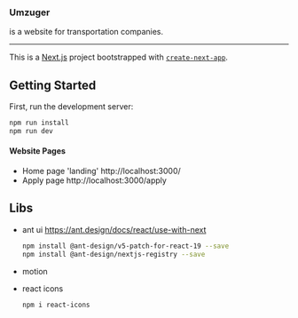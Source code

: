 ### Umzuger

is a website for transportation companies.

---

This is a [Next.js](https://nextjs.org) project bootstrapped with [`create-next-app`](https://nextjs.org/docs/app/api-reference/cli/create-next-app).

## Getting Started

First, run the development server:

```bash
npm run install
npm run dev
```

#### Website Pages

- Home page 'landing' http://localhost:3000/
- Apply page http://localhost:3000/apply

## Libs

- ant ui
  https://ant.design/docs/react/use-with-next

  ```bash
  npm install @ant-design/v5-patch-for-react-19 --save
  npm install @ant-design/nextjs-registry --save
  ```

- motion
- react icons
  ```bash
  npm i react-icons
  ```
